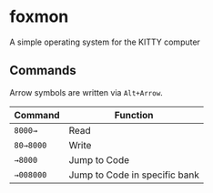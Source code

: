 # foxmon
A simple operating system for the KITTY computer

## Commands

Arrow symbols are written via `Alt+Arrow`.

Command   | Function
----------|---------
`8000→`   | Read
`80→8000` | Write
`→8000`   | Jump to Code
`→008000` | Jump to Code in specific bank